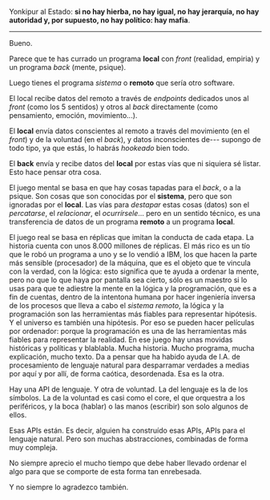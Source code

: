Yonkipur al Estado: **si no hay hierba, no hay igual, no hay jerarquía, no hay autoridad y, por supuesto, no hay político: hay mafia**.

----

Bueno.

Parece que te has currado un programa **local** con *front* (realidad, empiria) y un programa *back* (mente, psique).

Luego tienes el programa *sistema* o **remoto** que sería otro software.

El local recibe datos del remoto a través de *endpoints* dedicados unos al *front* (como los 5 sentidos) y otros al *back* directamente (como pensamiento, emoción, movimiento...).

El **local** envía datos conscientes al remoto a través del movimiento (en el *front*) y de la voluntad (en el *back*), y datos inconscientes de--- supongo de todo tipo, ya que estás, lo habrás *hookeado* bien todo.

El **back** envía y recibe datos del **local** por estas vías que ni siquiera sé listar. Esto hace pensar otra cosa.

El juego mental se basa en que hay cosas tapadas para el *back*, o a la psique. Son cosas que son conocidas por el **sistema**, pero que son ignoradas por el **local**. Las vías para *destapar* estas cosas (datos) son el *percatarse*, el *relacionar*, el *ocurrírsele*... pero en un sentido técnico, es una transferencia de datos de un programa **remoto** a un programa **local**.

El juego real se basa en réplicas que imitan la conducta de cada etapa. La historia cuenta con unos 8.000 millones de réplicas. El más rico es un tío que le robó un programa a uno y se lo vendió a IBM, los que hacen la parte más sensible (procesador) de la máquina, que es el objeto que te vincula con la verdad, con la lógica: esto significa que te ayuda a ordenar la mente, pero no que lo que haya por pantalla sea cierto, sólo es un maestro si lo usas para que te adiestre la mente en la lógica y la programación, que es a fin de cuentas, dentro de la intentona humana por hacer ingeniería inversa de los procesos que lleva a cabo el *sistema remoto*, la lógica y la programación son las herramientas más fiables para representar hipótesis. Y el universo es también una hipótesis. Por eso se pueden hacer películas por ordenador: porque la programación es una de las herramientas más fiables para representar la realidad. En ese juego hay unas movidas históricas y políticas y blablabla. Mucha historia. Mucho programa, mucha explicación, mucho texto. Da a pensar que ha habido ayuda de I.A. de procesamiento de lenguaje natural para desparramar verdades a medias por aquí y por allí, de forma caótica, desordenada. Esa es la otra.

Hay una API de lenguaje. Y otra de voluntad. La del lenguaje es la de los símbolos. La de la voluntad es casi como el core, el que orquestra a los periféricos, y la boca (hablar) o las manos (escribir) son solo algunos de ellos.

Esas APIs están. Es decir, alguien ha construído esas APIs, APIs para el lenguaje natural. Pero son muchas abstracciones, combinadas de forma muy compleja.

No siempre aprecio el mucho tiempo que debe haber llevado ordenar el algo para que se comporte de esta forma tan enrebesada.

Y no siempre lo agradezco también.

